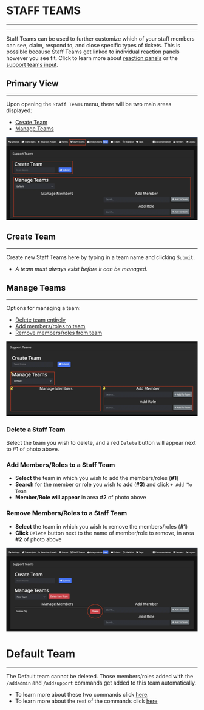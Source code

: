 # STAFF TEAMS
***
***

Staff Teams can be used to further customize which of your staff members can see, claim, respond to, and close specific types of tickets. This is possible because Staff Teams get linked to individual reaction panels however you see fit. Click to learn more about [reaction panels](../dashboard/reaction-panels.md) or the [support teams input](../dashboard/reaction-panels.md/#support-teams).

## Primary View
***

Upon opening the `Staff Teams` menu, there will be two main areas displayed:
- [Create Team](#create-team)
- [Manage Teams](#manage-teams)

![Staff team card](../img/staff_teams_card.webp)

## Create Team
***

Create new Staff Teams here by typing in a team name and clicking `Submit`.
- *A team must always exist before it can be managed.* 

## Manage Teams
***

Options for managing a team:
- [Delete team entirely](#delete-a-staff-team)
- [Add members/roles to team](#add-membersroles-to-a-staff-team)
- [Remove members/roles from team](#remove-membersroles-to-a-staff-team)

![Manage teams card](../img/staff_teams_manage.webp)

### Delete a Staff Team
Select the team you wish to delete, and a red `Delete` button will appear next to #1 of photo above.

### Add Members/Roles to a Staff Team
- **Select** the team in which you wish to add the members/roles (**#1**)
- **Search** for the member or role you wish to add (**#3**) and click `+ Add To Team`
- **Member/Role will appear** in area **#2** of photo above

### Remove Members/Roles to a Staff Team
- **Select** the team in which you wish to remove the members/roles (**#1**)
- **Click** `Delete` button next to the name of member/role to remove, in area **#2** of photo above

![Delete from teams](../img/staff_teams_delete.webp)

# Default Team
***

The Default team cannot be deleted. Those members/roles added with the `/addadmin` and `/addsupport` commands get added to this team automatically.  
- To learn more about these two commands click [here](../commands/add-admin-support.md).  
- To learn more about the rest of the commands click [here](../commands/basic-commands.md)